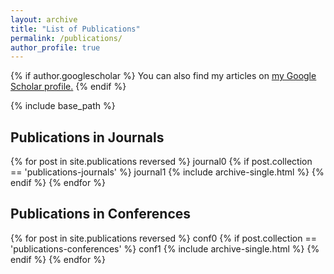 ```yaml
---
layout: archive
title: "List of Publications"
permalink: /publications/
author_profile: true
---
```


{% if author.googlescholar %}
  You can also find my articles on <u><a href="{{author.googlescholar}}">my Google Scholar profile</a>.</u>
{% endif %}

{% include base_path %}

Publications in Journals
------

{% for post in site.publications reversed %}
  journal0
  {% if post.collection == 'publications-journals' %}
    journal1
    {% include archive-single.html %}
  {% endif %}
{% endfor %}

Publications in Conferences
------

{% for post in site.publications reversed %}
  conf0
  {% if post.collection == 'publications-conferences' %}
    conf1
    {% include archive-single.html %}
  {% endif %}
{% endfor %}
